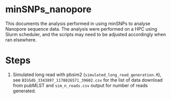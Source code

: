 # minSNPs_nanopore
This documents the analysis performed in using minSNPs to analyse Nanopore sequence data.
The analysis were performed on a HPC using Slurm scheduler, and the scripts may need to be adjusted accordingly when ran elsewhere. 

# Steps
1. Simulated long read with pbsim2 (`simulated_long_read_generation.R`), see `BIGSdb_3343897_1178826571_39602.csv` for the list of data download from pubMLST and `sim_n_reads.csv` output for number of reads generated.
